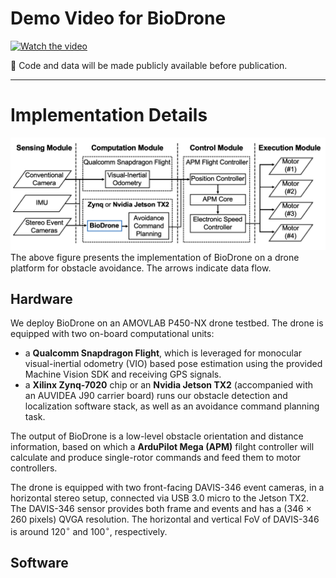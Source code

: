 # Demo Video for BioDrone

[![Watch the video](https://i.imgur.com/TIw235B.jpeg)](https://youtu.be/xxxx)

🚩 Code and data will be made publicly available before publication.

---

# Implementation Details
![](https://github.com/Event4BioDrone/BioDrone/blob/main/IMG/implementation.png)
The above figure presents the implementation of BioDrone on a drone platform for obstacle avoidance.
The arrows indicate data flow.

## Hardware

We deploy BioDrone on an AMOVLAB P450-NX drone testbed.
The drone is equipped with two on-board computational units:

* a **Qualcomm Snapdragon Flight**, which is leveraged for monocular visual-inertial odometry (VIO) based pose estimation using the provided Machine Vision SDK and receiving GPS signals.
* a **Xilinx Zynq-7020** chip or an **Nvidia Jetson TX2** (accompanied with an AUVIDEA J90 carrier board) runs our obstacle detection and localization software stack, as well as an avoidance command planning task.

The output of BioDrone is a low-level obstacle orientation and distance information, based on which a **ArduPilot Mega (APM)** filght controller will calculate and produce single-rotor commands and feed them to motor controllers.

The drone is equipped with two front-facing DAVIS-346 event cameras, in a horizontal stereo setup, connected via USB 3.0 micro to the Jetson TX2.
The DAVIS-346 sensor provides both frame and events and has a (346 $\times$ 260 pixels) QVGA resolution.
The horizontal and vertical FoV of DAVIS-346 is around 120$^\circ$ and 100$^\circ$, respectively.

## Software
